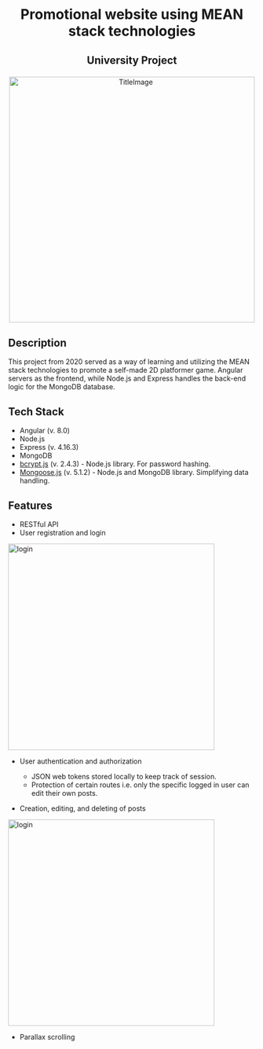 <h1 align="center">Promotional website using MEAN stack technologies</h1>

<h2 align="center">

University Project 

</h2>

<p align="center">

<img src="https://github.com/jonasvalvik/MEANStackWebsite/assets/6436680/c788c531-e6bb-485d-b520-bdda586f6287" alt="TitleImage" width="500">
</p>

## Description

This project from 2020 served as a way of learning and utilizing the MEAN stack technologies to promote a self-made 2D platformer game. Angular servers as the frontend, while Node.js and Express handles the back-end logic for the MongoDB database.

## Tech Stack

- Angular (v. 8.0)
- Node.js
- Express (v. 4.16.3)
- MongoDB
- [bcrypt.js](https://www.npmjs.com/package/bcrypt) (v. 2.4.3) - Node.js library. For password hashing.
- [Mongoose.js](https://mongoosejs.com) (v. 5.1.2) - Node.js and MongoDB library. Simplifying data handling.

## Features

* RESTful API
* User registration and login
<p align="left">
<img src="https://github.com/jonasvalvik/MEANStackWebsite/assets/6436680/c7ad2249-38fb-4b29-8574-83fdd8967ed8" alt="login" width="420">
</p>

* User authentication and authorization
     - JSON web tokens stored locally to keep track of session.
     - Protection of certain routes i.e. only the specific logged in user can edit their own posts.
 
* Creation, editing, and deleting of posts
<p align="left">
<img src="https://github.com/jonasvalvik/MEANStackWebsite/assets/6436680/0e27b851-d888-4d5f-9527-018040c2a947" alt="login" width="420">
</p>

* Parallax scrolling
